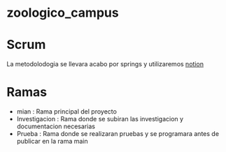# zoologico_campus

# Scrum

La metodolodogia se llevara acabo por springs y utilizaremos [notion](https://www.notion.so)

# Ramas

* mian : Rama principal del proyecto
* Investigacion : Rama donde se subiran las investigacion y documentacion necesarias
* Prueba : Rama donde se realizaran pruebas y se programara antes de publicar en la rama main